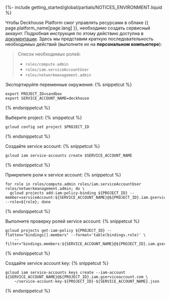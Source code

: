 {%- include getting_started/global/partials/NOTICES_ENVIRONMENT.liquid %}

Чтобы Deckhouse Platform смог управлять ресурсами в облаке {{ page.platform_name[page.lang] }}, необходимо создать сервисный аккаунт. Подробная инструкция по этому действию доступна в [документации](/documentation/v1/modules/030-cloud-provider-gcp/environment.html). Здесь мы представим краткую последовательность необходимых действий (выполните их на **персональном компьютере**):

> Список необходимых ролей:
> - `roles/compute.admin`
> - `roles/iam.serviceAccountUser`
> - `roles/networkmanagement.admin`

Экспортируйте переменные окружения:
{% snippetcut %}
```shell
export PROJECT_ID=sandbox
export SERVICE_ACCOUNT_NAME=deckhouse
```
{% endsnippetcut %}

Выберите project:
{% snippetcut %}
```shell
gcloud config set project $PROJECT_ID
```
{% endsnippetcut %}

Создайте service account:
{% snippetcut %}
```shell
gcloud iam service-accounts create $SERVICE_ACCOUNT_NAME
```
{% endsnippetcut %}

Прикрепите роли к service account:
{% snippetcut %}
```shell
for role in roles/compute.admin roles/iam.serviceAccountUser roles/networkmanagement.admin; do \
  gcloud projects add-iam-policy-binding ${PROJECT_ID} --member=serviceAccount:${SERVICE_ACCOUNT_NAME}@${PROJECT_ID}.iam.gserviceaccount.com --role=${role}; done
```
{% endsnippetcut %}

Выполните проверку ролей service account:
{% snippetcut %}
```shell
gcloud projects get-iam-policy ${PROJECT_ID} --flatten="bindings[].members" --format='table(bindings.role)' \
    --filter="bindings.members:${SERVICE_ACCOUNT_NAME}@${PROJECT_ID}.iam.gserviceaccount.com"
```
{% endsnippetcut %}

Создайте service account key:
{% snippetcut %}
```shell
gcloud iam service-accounts keys create --iam-account ${SERVICE_ACCOUNT_NAME}@${PROJECT_ID}.iam.gserviceaccount.com \
    ~/service-account-key-${PROJECT_ID}-${SERVICE_ACCOUNT_NAME}.json
```
{% endsnippetcut %}
